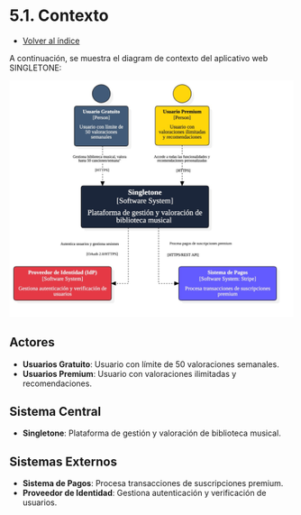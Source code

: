 # 5.1. Contexto
- [Volver al índice](/6/6.md)

A continuación, se muestra el diagram de contexto del aplicativo web SINGLETONE:

![Diagrama de contexto](ContextDiagram.jpg)

## Actores

- **Usuarios Gratuito**: Usuario con límite de 50 valoraciones semanales.
- **Usuarios Premium**: Usuario con valoraciones ilimitadas y recomendaciones.

## Sistema Central

- **Singletone**: Plataforma de gestión y valoración de biblioteca musical.

## Sistemas Externos

- **Sistema de Pagos**: Procesa transacciones de suscripciones premium.
- **Proveedor de Identidad**: Gestiona autenticación y verificación de usuarios.
